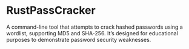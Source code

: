 # RustPassCracker
A command-line tool that attempts to crack hashed passwords using a wordlist, supporting MD5 and SHA-256. It’s designed for educational purposes to demonstrate password security weaknesses.
